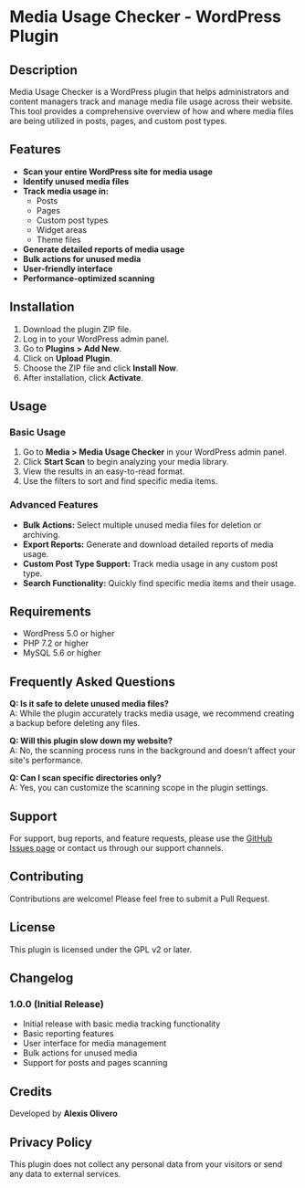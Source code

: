 # Media Usage Checker - WordPress Plugin

## Description
Media Usage Checker is a WordPress plugin that helps administrators and content managers track and manage media file usage across their website. This tool provides a comprehensive overview of how and where media files are being utilized in posts, pages, and custom post types.

## Features
- **Scan your entire WordPress site for media usage**
- **Identify unused media files**
- **Track media usage in:**
  - Posts
  - Pages
  - Custom post types
  - Widget areas
  - Theme files
- **Generate detailed reports of media usage**
- **Bulk actions for unused media**
- **User-friendly interface**
- **Performance-optimized scanning**

## Installation
1. Download the plugin ZIP file.
2. Log in to your WordPress admin panel.
3. Go to **Plugins > Add New**.
4. Click on **Upload Plugin**.
5. Choose the ZIP file and click **Install Now**.
6. After installation, click **Activate**.

## Usage
### Basic Usage
1. Go to **Media > Media Usage Checker** in your WordPress admin panel.
2. Click **Start Scan** to begin analyzing your media library.
3. View the results in an easy-to-read format.
4. Use the filters to sort and find specific media items.

### Advanced Features
- **Bulk Actions:** Select multiple unused media files for deletion or archiving.
- **Export Reports:** Generate and download detailed reports of media usage.
- **Custom Post Type Support:** Track media usage in any custom post type.
- **Search Functionality:** Quickly find specific media items and their usage.

## Requirements
- WordPress 5.0 or higher
- PHP 7.2 or higher
- MySQL 5.6 or higher

## Frequently Asked Questions
**Q: Is it safe to delete unused media files?**  
A: While the plugin accurately tracks media usage, we recommend creating a backup before deleting any files.

**Q: Will this plugin slow down my website?**  
A: No, the scanning process runs in the background and doesn't affect your site's performance.

**Q: Can I scan specific directories only?**  
A: Yes, you can customize the scanning scope in the plugin settings.

## Support
For support, bug reports, and feature requests, please use the [GitHub Issues page](#) or contact us through our support channels.

## Contributing
Contributions are welcome! Please feel free to submit a Pull Request.

## License
This plugin is licensed under the GPL v2 or later.

## Changelog
### 1.0.0 (Initial Release)
- Initial release with basic media tracking functionality
- Basic reporting features
- User interface for media management
- Bulk actions for unused media
- Support for posts and pages scanning

## Credits
Developed by **Alexis Olivero**

## Privacy Policy
This plugin does not collect any personal data from your visitors or send any data to external services.
